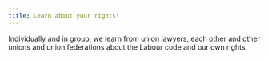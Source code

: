 ```yaml
---
title: Learn about your rights!
---
```

Individually and in group, we learn from union lawyers, each other and other unions and union federations about the Labour code and our own rights.
